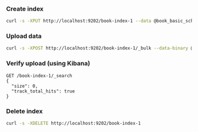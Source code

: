### Create index

```bash
curl -s -XPUT http://localhost:9202/book-index-1 --data @book_basic_schema.json -H "Content-Type: application/json"
```

### Upload data

```bash
curl -s -XPOST http://localhost:9202/book-index-1/_bulk --data-binary @bulkdata.txt -H "Content-Type: application/json"
```

### Verify upload (using Kibana)

```
GET /book-index-1/_search
{
  "size": 0,
  "track_total_hits": true
}
```

### Delete index

```bash
curl -s -XDELETE http://localhost:9202/book-index-1
```
